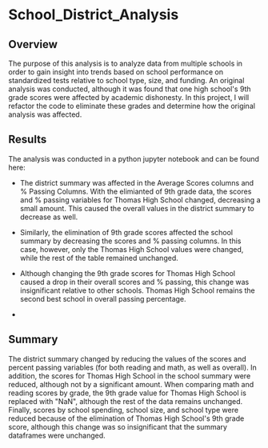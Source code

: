 # School_District_Analysis

## Overview 
The purpose of this analysis is to analyze data from multiple schools in order to gain insight into trends based on school performance on standardized tests relative to school type, size, and funding. An original analysis was conducted, although it was found that one high school's 9th grade scores were affected by academic dishonesty. In this project, I will refactor the code to eliminate these grades and determine how the original analysis was affected.   

## Results
The analysis was conducted in a python jupyter notebook and can be found here: 

- The district summary was affected in the Average Scores columns and % Passing Columns. With the elimianted of 9th grade data, the scores and % passing variables for Thomas High School changed, decreasing a small amount. This caused the overall values in the district summary to decrease as well. 

- Similarly, the elimination of 9th grade scores affected the school summary by decreasing the scores and % passing columns. In this case, however, only the Thomas High School values were changed, while the rest of the table remained unchanged. 

- Although changing the 9th grade scores for Thomas High School caused a drop in their overall scores and % passing, this change was insignificant relative to other schools. Thomas High School remains the second best school in overall passing percentage. 

-




## Summary

The district summary changed by reducing the values of the scores and percent passing variables (for both reading and math, as well as overall). In addition, the scores for Thomas High School in the school summary were reduced, although not by a significant amount. When comparing math and reading scores by grade, the 9th grade value for Thomas High School is replaced with "NaN", although the rest of the data remains unchanged. Finally, scores by school spending, school size, and school type were reduced because of the elimination of Thomas High School's 9th grade score, although this change was so insignificant that the summary dataframes were unchanged. 
